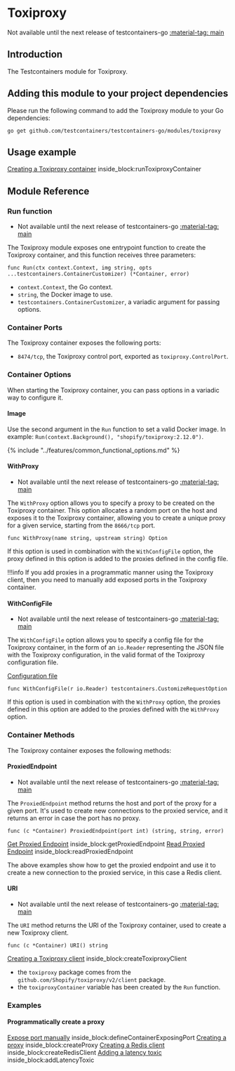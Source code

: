 # Toxiproxy

Not available until the next release of testcontainers-go <a href="https://github.com/testcontainers/testcontainers-go"><span class="tc-version">:material-tag: main</span></a>

## Introduction

The Testcontainers module for Toxiproxy.

## Adding this module to your project dependencies

Please run the following command to add the Toxiproxy module to your Go dependencies:

```
go get github.com/testcontainers/testcontainers-go/modules/toxiproxy
```

## Usage example

<!--codeinclude-->
[Creating a Toxiproxy container](../../modules/toxiproxy/examples_test.go) inside_block:runToxiproxyContainer
<!--/codeinclude-->

## Module Reference

### Run function

- Not available until the next release of testcontainers-go <a href="https://github.com/testcontainers/testcontainers-go"><span class="tc-version">:material-tag: main</span></a>

The Toxiproxy module exposes one entrypoint function to create the Toxiproxy container, and this function receives three parameters:

```golang
func Run(ctx context.Context, img string, opts ...testcontainers.ContainerCustomizer) (*Container, error)
```

- `context.Context`, the Go context.
- `string`, the Docker image to use.
- `testcontainers.ContainerCustomizer`, a variadic argument for passing options.

### Container Ports

The Toxiproxy container exposes the following ports:

- `8474/tcp`, the Toxiproxy control port, exported as `toxiproxy.ControlPort`.

### Container Options

When starting the Toxiproxy container, you can pass options in a variadic way to configure it.

#### Image

Use the second argument in the `Run` function to set a valid Docker image.
In example: `Run(context.Background(), "shopify/toxiproxy:2.12.0")`.

{% include "../features/common_functional_options.md" %}

#### WithProxy

- Not available until the next release of testcontainers-go <a href="https://github.com/testcontainers/testcontainers-go"><span class="tc-version">:material-tag: main</span></a>

The `WithProxy` option allows you to specify a proxy to be created on the Toxiproxy container.
This option allocates a random port on the host and exposes it to the Toxiproxy container, allowing
you to create a unique proxy for a given service, starting from the `8666/tcp` port.

```golang
func WithProxy(name string, upstream string) Option
```

If this option is used in combination with the `WithConfigFile` option, the proxy defined in this option
is added to the proxies defined in the config file.

!!!info
    If you add proxies in a programmatic manner using the Toxiproxy client, then you need to manually
    add exposed ports in the Toxiproxy container.

#### WithConfigFile

- Not available until the next release of testcontainers-go <a href="https://github.com/testcontainers/testcontainers-go"><span class="tc-version">:material-tag: main</span></a>

The `WithConfigFile` option allows you to specify a config file for the Toxiproxy container, in the form of an `io.Reader` representing
the JSON file with the Toxiproxy configuration, in the valid format of the Toxiproxy configuration file.

<!--codeinclude-->
[Configuration file](../../modules/toxiproxy/testdata/toxiproxy.json)
<!--/codeinclude-->

```golang
func WithConfigFile(r io.Reader) testcontainers.CustomizeRequestOption
```

If this option is used in combination with the `WithProxy` option, the proxies defined in this option
are added to the proxies defined with the `WithProxy` option.

### Container Methods

The Toxiproxy container exposes the following methods:

#### ProxiedEndpoint

- Not available until the next release of testcontainers-go <a href="https://github.com/testcontainers/testcontainers-go"><span class="tc-version">:material-tag: main</span></a>

The `ProxiedEndpoint` method returns the host and port of the proxy for a given port. It's used to create new connections to the proxied service, and it returns an error in case the port has no proxy.

```golang
func (c *Container) ProxiedEndpoint(port int) (string, string, error)
```

<!--codeinclude-->
[Get Proxied Endpoint](../../modules/toxiproxy/examples_test.go) inside_block:getProxiedEndpoint
[Read Proxied Endpoint](../../modules/toxiproxy/examples_test.go) inside_block:readProxiedEndpoint
<!--/codeinclude-->

The above examples show how to get the proxied endpoint and use it to create a new connection to the proxied service, in this case a Redis client.

#### URI

- Not available until the next release of testcontainers-go <a href="https://github.com/testcontainers/testcontainers-go"><span class="tc-version">:material-tag: main</span></a>

The `URI` method returns the URI of the Toxiproxy container, used to create a new Toxiproxy client.

```golang
func (c *Container) URI() string
```

<!--codeinclude-->
[Creating a Toxiproxy client](../../modules/toxiproxy/examples_test.go) inside_block:createToxiproxyClient
<!--/codeinclude-->

- the `toxiproxy` package comes from the `github.com/Shopify/toxiproxy/v2/client` package.
- the `toxiproxyContainer` variable has been created by the `Run` function.

### Examples

#### Programmatically create a proxy

<!--codeinclude-->
[Expose port manually](../../modules/toxiproxy/examples_test.go) inside_block:defineContainerExposingPort
[Creating a proxy](../../modules/toxiproxy/examples_test.go) inside_block:createProxy
[Creating a Redis client](../../modules/toxiproxy/examples_test.go) inside_block:createRedisClient
[Adding a latency toxic](../../modules/toxiproxy/examples_test.go) inside_block:addLatencyToxic

<!--/codeinclude-->